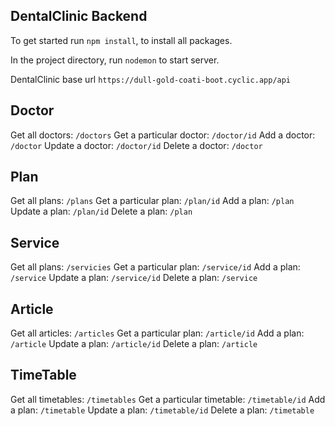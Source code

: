 ## DentalClinic Backend

To get started run `npm install`, to install all packages.

In the project directory, run `nodemon` to start server.


DentalClinic base url `https://dull-gold-coati-boot.cyclic.app/api`

## Doctor
Get all doctors: `/doctors`
Get a particular doctor: `/doctor/id`
Add a doctor: `/doctor`
Update a doctor: `/doctor/id`
Delete a doctor: `/doctor`

## Plan
Get all plans: `/plans`
Get a particular plan: `/plan/id`
Add a plan: `/plan`
Update a plan: `/plan/id`
Delete a plan: `/plan`

## Service 
Get all plans: `/servicies`
Get a particular plan: `/service/id`
Add a plan: `/service`
Update a plan: `/service/id`
Delete a plan: `/service`

## Article
Get all articles: `/articles`
Get a particular plan: `/article/id`
Add a plan: `/article`
Update a plan: `/article/id`
Delete a plan: `/article`

## TimeTable
Get all timetables: `/timetables`
Get a particular timetable: `/timetable/id`
Add a plan: `/timetable`
Update a plan: `/timetable/id`
Delete a plan: `/timetable`

## 